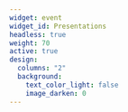 ```yaml
---
widget: event
widget_id: Presentations
headless: true
weight: 70
active: true
design:
  columns: "2"
  background:
    text_color_light: false
    image_darken: 0
---
```

